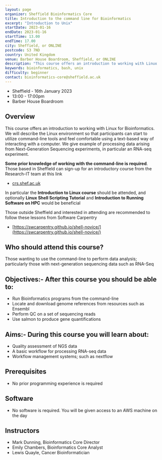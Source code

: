 ```yaml
---
layout: page
organizer: Sheffield Bioinformatics Core
title: Introduction to the command line for Bioinformatics
excerpt: "Introduction to Unix"
startDate: 2023-01-16
endDate: 2023-01-16
startTime: 13.00
endTime: 17.00
city: Sheffield, or ONLINE
postcode: S3 7ND
country: United Kingdom
venue: Barber House Boardroom, Sheffield, or ONLINE
description: "This course offers an introduction to working with Linux. We will describe the Linux environment so that participants can start to utilize command-line tools and feel comfortable using a text-based way of interacting with a computer. We will use a case study of dealing with next-generation sequencing data"
keywords: bioinformatics, bash, unix
difficulty: beginner
contact: bioinformatics-core@sheffield.ac.uk
---
```


- Sheffield - 16th January 2023
- 13:00 - 17:00pm
- Barber House Boardroom




## Overview

This course offers an introduction to working with Linux for Bioinformatics. We will describe the Linux environment so that participants can start to utilize command-line tools and feel comfortable using a text-based way of interacting with a computer. We give example of processing data arising from Next-Generation Sequencing experiments, in particular an RNA-seq experiment.


**Some prior knowledge of working with the command-line is required**. Those based in Sheffield can sign-up for an introductory course from the Research-IT team at this link

- [crs.shef.ac.uk](https://crs.shef.ac.uk/) 

In particular the **Introduction to Linux course** should be attended, and optionally **Linux Shell Scripting Tutorial** and **Introduction to Running Software on HPC** would be beneficial

Those outside Sheffield and interested in attending are recommended to follow these lessons from Software Carpentry

- [https://swcarpentry.github.io/shell-novice/](https://swcarpentry.github.io/shell-novice/)

## Who should attend this course?

Those wanting to use the command-line to perform data analysis; particularly those with next-generation sequencing data such as RNA-Seq

## Objectives:- After this course you should be able to:

- Run Bioinformatics programs from the command-line
- Locate and download genome references from resources such as Ensembl
- Perform QC on a set of sequencing reads
- Use salmon to produce gene quantifications


## Aims:- During this course you will learn about:

- Quality assessment of NGS data
- A basic workflow for processing RNA-seq data
- Workflow management systems; such as nextflow


## Prerequisites

- No prior programming experience is required

## Software

- No software is required. You will be given access to an AWS machine on the day

## Instructors

- Mark Dunning, Bioinformatics Core Director
- Emily Chambers, Bioinformatics Core Analyst
- Lewis Quayle, Cancer Bioinformatician

